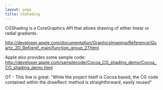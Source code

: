 ```yaml
---
layout: page
title: CGShading
---
```


CGShading is a CoreGraphics API that allows drawing of either linear or radial gradients.

http://developer.apple.com/documentation/GraphicsImaging/Reference/Quartz_2D_Ref/qref_main/function_group_27.html

Apple also provides some sample code: http://developer.apple.com/samplecode/Cocoa_CG_shading_demo/Cocoa_CG_shading_demo.html

OT - This line is great: "While the project itself is Cocoa based, the CG code contained within the drawRect: method is straightforward, easily reused"

